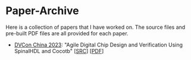 # Paper-Archive
Here is a collection of papers that I have worked on. The source files and pre-built PDF files are all provided for each paper.
- [DVCon China 2023](http://www.dvcon-china.org/): "Agile Digital Chip Design and Verification Using SpinalHDL and Cocotb" \[[SRC](./src/DVCon2023/)\] \[[PDF](./pre-built/DVCon2023.pdf)\]